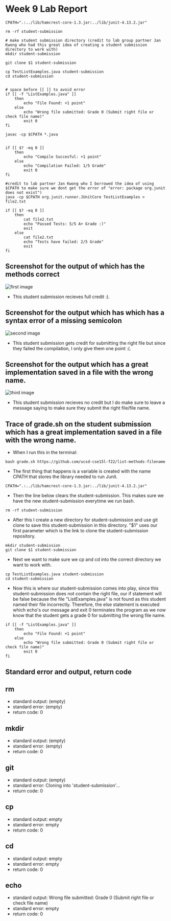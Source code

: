 # Week 9 Lab Report

```
CPATH=".:../lib/hamcrest-core-1.3.jar:../lib/junit-4.13.2.jar"

rm -rf student-submission

# make student submission directory (credit to lab group partner Jan Kwong who had this great idea of creating a student submission directory to work with)
mkdir student-submission

git clone $1 student-submission

cp TestListExamples.java student-submission
cd student-submission


# space before [[ ]] to avoid error
if [[ -f "ListExamples.java" ]]
    then 
        echo "File Found: +1 point"
    else
        echo "Wrong file submitted: Grade 0 (Submit right file or check file name)"
        exit 0
fi 

javac -cp $CPATH *.java


if [[ $? -eq 0 ]]
    then 
        echo "Compile Succesful: +1 point"
    else 
        echo "Compilation Failed: 1/5 Grade" 
        exit 0
fi 

#credit to lab partner Jan Kwong who I borrowed the idea of using $CPATH to make sure we dont get the error of "error: package org.junit does not exist")
java -cp $CPATH org.junit.runner.JUnitCore TestListExamples > file2.txt

if [[ $? -eq 0 ]]
    then
        cat file2.txt
        echo "Passed Tests: 5/5 A+ Grade :)"
        exit
    else 
        cat file2.txt
        echo "Tests have failed: 2/5 Grade"
        exit
fi
```

## Screenshot for the output of which has the methods correct
![first image](ex2.png)
- This student submission recieves full credit :).

## Screenshot for the output which has which has a syntax error of a missing semicolon
![second image](ex3.png)
- This student submission gets credit for submitting the right file but since they failed the compilation, I only give them one point :(.

## Screenshot for the output which has a great implementation saved in a file with the wrong name.
![third image](ex5.png)
- This student submission recieves no credit but I do make sure to leave a message saying to make sure they submit the right file/file name.

## Trace of grade.sh on the student submission which has a great implementation saved in a file with the wrong name.

 - When I run this in the terminal:
 ```
 bash grade.sh https://github.com/ucsd-cse15l-f22/list-methods-filename
 ```
 - The first thing that happens is a variable is created with the name CPATH that stores the library needed to run Junit.
 ```
 CPATH=".:../lib/hamcrest-core-1.3.jar:../lib/junit-4.13.2.jar"
 ```
 - Then the line below clears the student-submission. This makes sure we have the new student-submission everytime we run bash.
 ```
 rm -rf student-submission
```
- After this I create a new directory for student-submission and use git clone to save this student-submission in this directory. "$1" uses our first parameter which is the link to clone the student-submission repository.
```
mkdir student-submission
git clone $1 student-submission
```
- Next we want to make sure we cp and cd into the correct directory we want to work with. 
```
cp TestListExamples.java student-submission
cd student-submission
```

- Now this is where our student-submission comes into play, since this student-submission does not contain the right file, our if statement will be false because the file "ListExamples.java" is not found as this student named their file incorrectly. Therefore, the else statement is executed which echo's our message and exit 0 terminates the program as we now know that the student gets a grade 0 for submitting the wrong file name.
```
if [[ -f "ListExamples.java" ]]
    then 
        echo "File Found: +1 point"
    else
        echo "Wrong file submitted: Grade 0 (Submit right file or check file name)"
        exit 0
fi 
```

## Standard error and output, return code

## rm
- standard output: (empty)
- standard error: (empty)
- return code: 0

## mkdir 
- standard output: (empty)
- standard error: (empty)
- return code: 0

## git 
- standard output: (empty)
- standard error: Cloning into 'student-submission'...
- return code: 0

## cp 
- standard output: empty
- standard error: empty
- return code: 0

## cd
- standard output: empty
- standard error: empty
- return code: 0

## echo
- standard output: Wrong file submitted: Grade 0 (Submit right file or check file name)
- standard error: empty
- return code: 0
